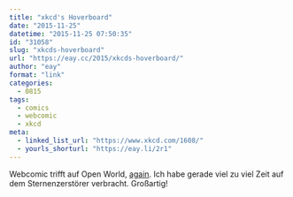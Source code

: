 ```yaml
---
title: "xkcd's Hoverboard"
date: "2015-11-25"
datetime: "2015-11-25 07:50:35"
id: "31058"
slug: "xkcds-hoverboard"
url: "https://eay.cc/2015/xkcds-hoverboard/"
author: "eay"
format: "link"
categories:
  - 0815
tags:
  - comics
  - webcomic
  - xkcd
meta:
  - linked_list_url: "https://www.xkcd.com/1608/"
  - yourls_shorturl: "https://eay.li/2r1"
---
```


Webcomic trifft auf Open World, [again](//eay.cc/2012/im-heutigen-xkcd-hat-randall-munroe-in-einem-panel-kurzerhand-eine-ganze-welt-erschaffen/). Ich habe gerade viel zu viel Zeit auf dem Sternenzerstörer verbracht. Großartig!
